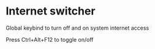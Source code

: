 # Internet switcher
Global keybind to turn off and on system internet access

Press Ctrl+Alt+F12 to toggle on/off
